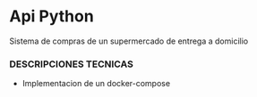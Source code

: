 # Api Python 

Sistema de compras de un supermercado de entrega a domicilio


### DESCRIPCIONES TECNICAS

- Implementacion de un docker-compose


